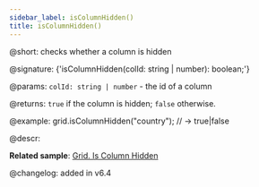 ```yaml
---
sidebar_label: isColumnHidden()
title: isColumnHidden()
---          
```


@short: checks whether a column is hidden

@signature: {'isColumnHidden(colId: string | number): boolean;'}

@params:
`colId: string | number` - the id of a column

@returns:
`true` if the column is hidden; `false` otherwise.

@example:
grid.isColumnHidden("country"); // -> true|false

@descr:

**Related sample**: [Grid. Is Column Hidden](https://snippet.dhtmlx.com/rdqhwnjv)

@changelog:
added in v6.4

[comment]: # (@related: grid/usage.md#checking-visibility-of-a-column)
